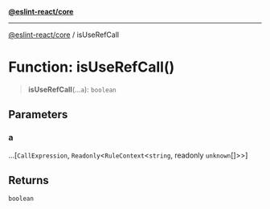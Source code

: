 [**@eslint-react/core**](../README.md)

***

[@eslint-react/core](../README.md) / isUseRefCall

# Function: isUseRefCall()

> **isUseRefCall**(...`a`): `boolean`

## Parameters

### a

...[`CallExpression`, `Readonly`\<`RuleContext`\<`string`, readonly `unknown`[]\>\>]

## Returns

`boolean`

